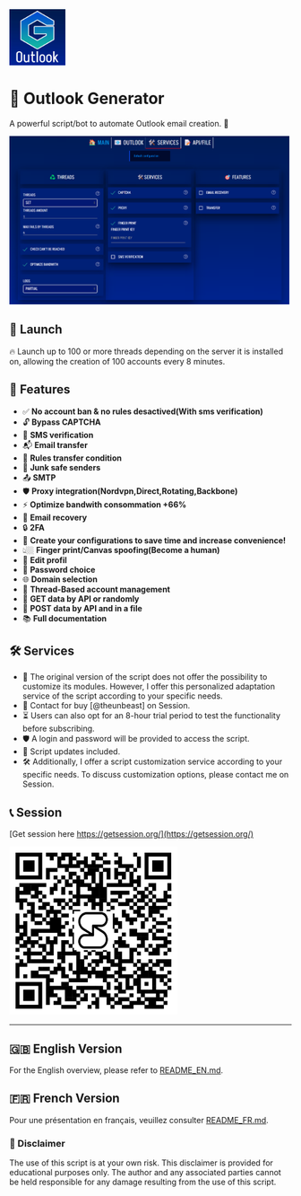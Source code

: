 <img src="/img/icon.jpg" alt="icon_outlook_gen" width="100" height="100">
  
  # 📧 Outlook Generator

  A powerful script/bot to automate Outlook email creation. 🤖

  <img src="/img/main.png" alt="presentation_1" width="500" height="300">

  ## 🚀 Launch

  🔥 Launch up to 100 or more threads depending on the server it is installed on, allowing the creation of 100 accounts every 8 minutes.

## 🎯 Features

- ✅ **No account ban & no rules desactived(With sms verification)**
- 🔓 **Bypass CAPTCHA**
- 📱 **SMS verification**
- 📬 **Email transfer**
- 📜 **Rules transfer condition**
- 🚫 **Junk safe senders**
- 📤 **SMTP**
- 🛡️ **Proxy integration(Nordvpn,Direct,Rotating,Backbone)**
- ⚡ **Optimize bandwith consommation +66%**
- 📧 **Email recovery**
- 🔒 **2FA**
- 🏃 **Create your configurations to save time and increase convenience!**
- 👆🏼 **Finger print/Canvas spoofing(Become a human)**
- 👤 **Edit profil**
- 🔐 **Password choice**
- 🌐 **Domain selection**
- 🔄 **Thread-Based account management**
- 📝 **GET data by API or randomly**
- 💾 **POST data by API and in a file**
- 📚 **Full documentation**

## 🛠️ Services

- 💼 The original version of the script does not offer the possibility to customize its modules. However, I offer this personalized adaptation service of the script according to your specific needs.
- 💬 Contact for buy [@theunbeast] on Session.
- ⏳ Users can also opt for an 8-hour trial period to test the functionality before subscribing.
- 🛡️ A login and password will be provided to access the script.
- 🔄 Script updates included.
- 🛠️ Additionally, I offer a script customization service according to your specific needs. To discuss customization options, please contact me on Session.

## 📞 Session

[Get session here https://getsession.org/](https://getsession.org/)

<img width="300" src="/img/session.jpg" alt="presentation_1">

  ---

  ## 🇬🇧 English Version
  For the English overview, please refer to [README_EN.md](EN/README_EN.md).

  ## 🇫🇷 French Version
  Pour une présentation en français, veuillez consulter [README_FR.md](FR/README_FR.md).

  ### 📝 Disclaimer

  The use of this script is at your own risk. This disclaimer is provided for educational purposes only. The author and any associated parties cannot be held responsible for any damage resulting from the use of this script.

